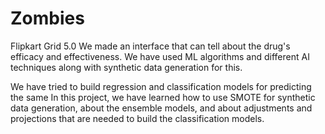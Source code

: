 # Zombies
Flipkart Grid 5.0
We made an interface that can tell about the drug's efficacy and effectiveness.
We have used ML algorithms and different AI techniques along with synthetic data generation for this. 


We have tried to build regression and classification models for predicting the same 
In this project, we have learned how to use SMOTE for synthetic data generation, about the ensemble models, and about adjustments and projections that are needed to build the classification models.
